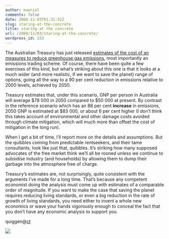 ```yaml
---
author: maeniel
comments: false
date: 2008-11-03T01:31:52Z
slug: staring-at-the-concrete
title: staring at the concrete
url: /2008/11/03/staring-at-the-concrete/
wordpress_id: 233
---
```


The Australian Treasury has just released [ estimates of the cost of an measures to reduce greenhouse gas emissions](http://treasury.gov.au/lowpollutionfuture), most importantly an emissions trading scheme. Of course, there have been quite a few exercises of this kind, but what’s striking about this one is that it looks at a much wider (and more realistic, if we want to save the planet) range of options, going all the way to a 90 per cent reduction in emissions relative to 2000 levels, achieved by 2050.

Treasury estimates that, under this scenario, GNP per person in Australia will average $78 000 in 2050 compared to $50 000 at present. By contrast in the reference scenario which has an 88 per cent **increase** in emissions, 2050 GNP is estimated at $83 000, or about 6 per cent higher (I don’t think this takes account of environmental and other damage costs avoided through climate mitigation, which will much more than offset the cost of mitigation in the long run).

When I get a bit of time, I’ll report more on the details and assumptions. But the quibbles coming from predictable rentseekers, and their tame consultants, look like just that, quibbles. It’s striking how many supposed advocates of the free market think we’ll all be rooned unless we continue to subsidise industry (and households) by allowing them to dump their garbage into the atmosphere free of charge.

Treasury’s estimates are, not surprisingly, quite consistent with the arguments I’ve made for a long time. That’s because any competent economist doing the analysis must come up with estimates of a comparable order of magnitude. If you want to make the case that saving the planet requires reducing living standards, or even a big reduction in the rate of growth of living standards, you need either to invent a whole new economics or wave your hands vigorously enough to conceal the fact that you don’t have any economic analysis to support you.

quiggen@[ct](http://crookedtimber.org/)

[![](https://maeniel.files.wordpress.com/2008/11/48068244.jpg)](https://maeniel.files.wordpress.com/2008/11/48068244.jpg)
